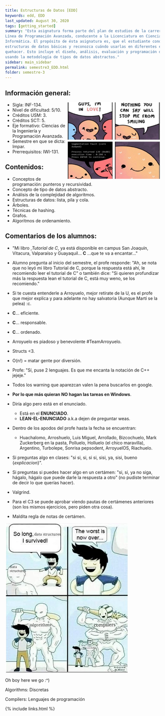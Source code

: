 ```yaml
---
title: Estructuras de Datos [EDD]
keywords: edd, EDD
last_updated: August 30, 2020
tags: [getting_started]
summary: "Esta asignatura forma parte del plan de estudios de la carrera Ingeniería Civil Informática en la
Línea de Programación Avanzada, conducente a la Licenciatura en Ciencias de la Ingeniería
Informática. El propósito de ésta asignatura es, que el estudiante conozca y aplique las
estructuras de datos básicas y reconozca cuándo usarlas en diferentes escenarios de su
quehacer. Esto incluye el diseño, análisis, evaluación y programación de estructuras de datos
usando la metodología de tipos de datos abstractos."
sidebar: main_sidebar
permalink: semestre3_EDD.html
folder: semestre-3
---
```


## Información general:

<img align= "right" width= "300" height= "250" src= "images/semestre-3/edd-meme1.jpg">

- Sigla: INF-134.
- Nivel de dificultad: 5/10.
- Créditos USM: 3.
- Créditos SCT: 5.
- Eje formativo: Ciencias de la Ingeniería y Programación Avanzada.
- Semestre en que se dicta: Impar.
- Prerrequisitos: IWI-131.

## Contenidos:

- Conceptos de programación: punteros y recursividad.
- Concepto de tipo de datos abstracto. 
- Análisis de la complejidad de algoritmos.
- Estructuras de datos: lista, pila y cola. 
- Árboles.
- Técnicas de hashing.
- Grafos.
- Algoritmos de ordenamiento.


## Comentarios de los alumnos:

- "Mi libro ,*Tutorial de C*, ya está disponible en campus San Joaquín, Vitacura, Valparaíso y Guayaquil... **C** ...que te va a encantar..."
- Alumno pregunta al inicio del semestre, el profe responde: "Ah, se nota que no leyó mi libro Tutorial de C, porque la respuesta está ahí, le recomiendo leer el tutorial de C" o también dice: "Si quieren profundizar más la respuesta lean el tutorial de C, está muy weno, se los recomiendo."
- Si te cuesta entenderle a Arroyuelo, mejor retírate de la U, es el profe que mejor explica y para adelante no hay salvatoria (Aunque Martí se la pelea) :c.
- **C**... eficiente.
- **C**... responsable.
- **C**... ordenado.
- Arroyuelo es piadoso y benevolente #TeamArroyuelo.
- Structs <3.
- O(n!) = matar gente por diversión.
- Profe: "Sí, puse 2 lenguajes. Es que me encanta la notación de C++ jejeje."
- Todos los warning que aparezcan valen la pena buscarlos en google.
- **Por lo que más quieran NO hagan las tareas en Windows**.
- Diría algo pero está en el enunciado.

  - Está en el **ENUNCIADO**.
  - **LEAN-EL-ENUNCIADO** a.k.a dejen de preguntar weas.
  
- Dentro de los apodos del profe hasta la fecha se encuentran:
  - Huachalomo, Arroshuelo, Luis Miguel, Arrollado, Bizcochuelo, Mark Zuckerberg en la pasta, Polluelo, Holluelo (el chico maravilla), Argentino, Turbolepe, Sonrisa pepsodent, ArroyuelOS, Riachuelo.
- Si preguntas algo en clases: "si si, si, si si, sisi, ya, sisi, bueno {*explicacion*}".
- Si preguntas si puedes hacer algo en un certámen: "si, si, ya no siga, hágalo, hágalo que puede darle la respuesta a otro" (no pudiste terminar de decir lo que querías hacer).
- Valgrind.
- Para el C3 se puede aprobar viendo pautas de certámenes anteriores (son los mismos ejercicios, pero piden otra cosa).
- Maldita regla de notas de certámen.

<div class='text-center mb-3'>
    <img src="images/semestre-3/edd-meme2.jpg" alt="collapse" height="auto">
    <p>Oh boy here we go :^)</p>
    <span>Algorithms: Discretas</span>
    <p>
        Compilers: Lenguajes de programación
    </p>
</div>



{% include links.html %}

